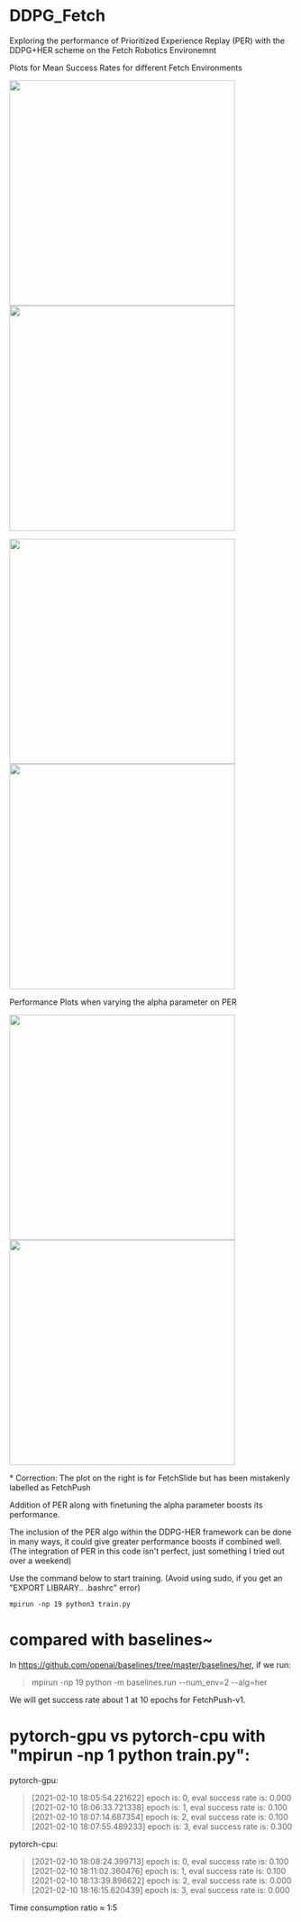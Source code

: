 # DDPG_Fetch
Exploring the performance of Prioritized Experience Replay (PER) with the DDPG+HER scheme on the Fetch Robotics Environemnt

Plots for Mean Success Rates for different Fetch Environments

<p float="middle">
  <img src="https://github.com/sush1996/DDPG_Fetch/blob/master/plots/all_plots_fr.png?raw=true" width="400" />
  <img src="https://github.com/sush1996/DDPG_Fetch/blob/master/plots/all_plots.png?raw=true" width="400" /> 
 
</p>

<p float="middle">
  <img src="https://github.com/sush1996/DDPG_Fetch/blob/master/plots/all_plots_fp.png?raw=true" width="400" />
  <img src="https://github.com/sush1996/DDPG_Fetch/blob/master/plots/all_plots_fs.png?raw=true" width="400" />
</p>

Performance Plots when varying the alpha parameter on PER
<p float="middle">
  <img src="https://github.com/sush1996/DDPG_Fetch/blob/master/plots/alpha_plots_fp.png?raw=true" width="400" />
  <img src="https://github.com/sush1996/DDPG_Fetch/blob/master/plots/alpha_plots_fs.png?raw=true" width="400" />
</p>
* Correction: The plot on the right is for FetchSlide but has been mistakenly labelled as FetchPush</br>


Addition of PER along with finetuning the alpha parameter boosts its performance.</br>

The inclusion of the PER algo within the DDPG-HER framework can be done in many ways, it could give greater performance boosts if combined well.
(The integration of PER in this code isn't perfect, just something I tried out over a weekend) </br>

Use the command below to start training. (Avoid using sudo, if you get an "EXPORT LIBRARY.. .bashrc" error) 

```
mpirun -np 19 python3 train.py
```

# compared with baselines~

In https://github.com/openai/baselines/tree/master/baselines/her, 
if we run:

>mpirun -np 19 python -m baselines.run --num_env=2 --alg=her

We will get success rate about 1 at 10 epochs for FetchPush-v1.



# pytorch-gpu vs pytorch-cpu with "mpirun -np 1 python train.py":

pytorch-gpu:
>[2021-02-10 18:05:54.221622] epoch is: 0, eval success rate is: 0.000
[2021-02-10 18:06:33.721338] epoch is: 1, eval success rate is: 0.100
[2021-02-10 18:07:14.687354] epoch is: 2, eval success rate is: 0.100
[2021-02-10 18:07:55.489233] epoch is: 3, eval success rate is: 0.300

pytorch-cpu:
>[2021-02-10 18:08:24.399713] epoch is: 0, eval success rate is: 0.100
[2021-02-10 18:11:02.360476] epoch is: 1, eval success rate is: 0.100
[2021-02-10 18:13:39.896622] epoch is: 2, eval success rate is: 0.000
[2021-02-10 18:16:15.620439] epoch is: 3, eval success rate is: 0.000

Time consumption ratio ≈ 1:5

